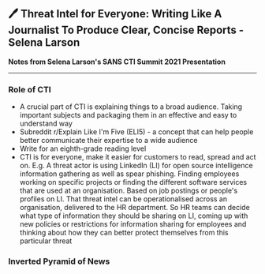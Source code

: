 ## 🖊️ Threat Intel for Everyone: Writing Like A Journalist To Produce Clear, Concise Reports - Selena Larson

**Notes from Selena Larson's SANS CTI Summit 2021 Presentation**

_______

### Role of CTI

* A crucial part of CTI is explaining things to a broad audience. Taking important subjects and packaging them in an effective and easy to understand way
* Subreddit r/Explain Like I'm Five (ELI5) - a concept that can help people better communicate their expertise to a wide audience
* Write for an eighth-grade reading level
* CTI is for everyone, make it easier for customers to read, spread and act on. E.g. A threat actor is using LinkedIn (LI) for open source intelligence information gathering as well as spear phishing. Finding employees working on specific projects or finding the different software services that are used at an organisation. Based on job postings or people's profiles on LI. That threat intel can be operationalised across an organisation, delivered to the HR department. So HR teams can decide what type of information they should be sharing on LI, coming up with new policies or restrictions for information sharing for employees and thinking about how they can better protect themselves from this particular threat

### Inverted Pyramid of News


